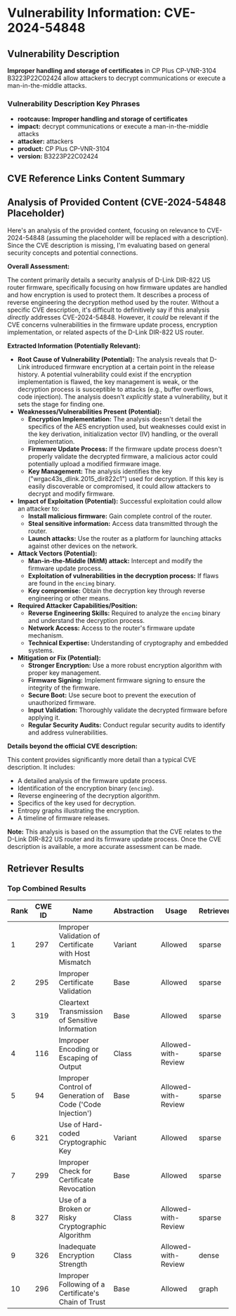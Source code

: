# Vulnerability Information: CVE-2024-54848

## Vulnerability Description
**Improper handling and storage of certificates** in CP Plus CP-VNR-3104 B3223P22C02424 allow attackers to decrypt communications or execute a man-in-the-middle attacks.

### Vulnerability Description Key Phrases
- **rootcause:** **Improper handling and storage of certificates**
- **impact:** decrypt communications or execute a man-in-the-middle attacks
- **attacker:** attackers
- **product:** CP Plus CP-VNR-3104
- **version:** B3223P22C02424

## CVE Reference Links Content Summary
## Analysis of Provided Content (CVE-2024-54848 Placeholder)

Here's an analysis of the provided content, focusing on relevance to CVE-2024-54848 (assuming the placeholder will be replaced with a description).  Since the CVE description is missing, I'm evaluating based on general security concepts and potential connections.

**Overall Assessment:**

The content primarily details a security analysis of D-Link DIR-822 US router firmware, specifically focusing on how firmware updates are handled and how encryption is used to protect them.  It describes a process of reverse engineering the decryption method used by the router.  Without a specific CVE description, it's difficult to definitively say if this analysis *directly* addresses CVE-2024-54848. However, it *could* be relevant if the CVE concerns vulnerabilities in the firmware update process, encryption implementation, or related aspects of the D-Link DIR-822 US router.

**Extracted Information (Potentially Relevant):**

* **Root Cause of Vulnerability (Potential):** The analysis reveals that D-Link introduced firmware encryption at a certain point in the release history.  A potential vulnerability could exist if the encryption implementation is flawed, the key management is weak, or the decryption process is susceptible to attacks (e.g., buffer overflows, code injection).  The analysis doesn't *explicitly* state a vulnerability, but it sets the stage for finding one.
* **Weaknesses/Vulnerabilities Present (Potential):**
    * **Encryption Implementation:** The analysis doesn't detail the specifics of the AES encryption used, but weaknesses could exist in the key derivation, initialization vector (IV) handling, or the overall implementation.
    * **Firmware Update Process:**  If the firmware update process doesn't properly validate the decrypted firmware, a malicious actor could potentially upload a modified firmware image.
    * **Key Management:** The analysis identifies the key ("wrgac43s_dlink.2015_dir822c1") used for decryption.  If this key is easily discoverable or compromised, it could allow attackers to decrypt and modify firmware.
* **Impact of Exploitation (Potential):** Successful exploitation could allow an attacker to:
    * **Install malicious firmware:**  Gain complete control of the router.
    * **Steal sensitive information:**  Access data transmitted through the router.
    * **Launch attacks:** Use the router as a platform for launching attacks against other devices on the network.
* **Attack Vectors (Potential):**
    * **Man-in-the-Middle (MitM) attack:** Intercept and modify the firmware update process.
    * **Exploitation of vulnerabilities in the decryption process:**  If flaws are found in the `encimg` binary.
    * **Key compromise:**  Obtain the decryption key through reverse engineering or other means.
* **Required Attacker Capabilities/Position:**
    * **Reverse Engineering Skills:**  Required to analyze the `encimg` binary and understand the decryption process.
    * **Network Access:**  Access to the router's firmware update mechanism.
    * **Technical Expertise:**  Understanding of cryptography and embedded systems.
* **Mitigation or Fix (Potential):**
    * **Stronger Encryption:** Use a more robust encryption algorithm with proper key management.
    * **Firmware Signing:**  Implement firmware signing to ensure the integrity of the firmware.
    * **Secure Boot:**  Use secure boot to prevent the execution of unauthorized firmware.
    * **Input Validation:**  Thoroughly validate the decrypted firmware before applying it.
    * **Regular Security Audits:**  Conduct regular security audits to identify and address vulnerabilities.

**Details beyond the official CVE description:**

This content provides significantly more detail than a typical CVE description. It includes:

*   A detailed analysis of the firmware update process.
*   Identification of the encryption binary (`encimg`).
*   Reverse engineering of the decryption algorithm.
*   Specifics of the key used for decryption.
*   Entropy graphs illustrating the encryption.
*   A timeline of firmware releases.

**Note:** This analysis is based on the assumption that the CVE relates to the D-Link DIR-822 US router and its firmware update process.  Once the CVE description is available, a more accurate assessment can be made.

## Retriever Results

### Top Combined Results

| Rank | CWE ID | Name | Abstraction | Usage  | Retrievers | Individual Scores |
|------|--------|------|-------------|-------|------------|-------------------|
| 1 | 297 | Improper Validation of Certificate with Host Mismatch | Variant | Allowed | sparse | 0.188 |
| 2 | 295 | Improper Certificate Validation | Base | Allowed | sparse | 0.187 |
| 3 | 319 | Cleartext Transmission of Sensitive Information | Base | Allowed | sparse | 0.165 |
| 4 | 116 | Improper Encoding or Escaping of Output | Class | Allowed-with-Review | sparse | 0.162 |
| 5 | 94 | Improper Control of Generation of Code ('Code Injection') | Base | Allowed-with-Review | sparse | 0.161 |
| 6 | 321 | Use of Hard-coded Cryptographic Key | Variant | Allowed | sparse | 0.160 |
| 7 | 299 | Improper Check for Certificate Revocation | Base | Allowed | sparse | 0.154 |
| 8 | 327 | Use of a Broken or Risky Cryptographic Algorithm | Class | Allowed-with-Review | sparse | 0.154 |
| 9 | 326 | Inadequate Encryption Strength | Class | Allowed-with-Review | dense | 0.559 |
| 10 | 296 | Improper Following of a Certificate's Chain of Trust | Base | Allowed | graph | 0.002 |

